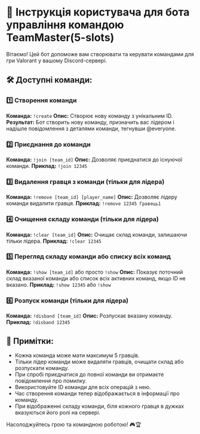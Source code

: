 # 📘 Інструкція користувача для бота управління командою TeamMaster(5-slots)

Вітаємо! Цей бот допоможе вам створювати та керувати командами для гри Valorant у вашому Discord-сервері.

## 🛠️ Доступні команди:

### 1️⃣ Створення команди
**Команда:** `!create`
**Опис:** Створює нову команду з унікальним ID.
**Результат:** Бот створить нову команду, призначить вас лідером і надішле повідомлення з деталями команди, тегнувши @everyone.

### 2️⃣ Приєднання до команди
**Команда:** `!join [team_id]`
**Опис:** Дозволяє приєднатися до існуючої команди.
**Приклад:** `!join 12345`

### 3️⃣ Видалення гравця з команди (тільки для лідера)
**Команда:** `!remove [team_id] [player_name]`
**Опис:** Дозволяє лідеру команди видалити гравця.
**Приклад:** `!remove 12345 Гравець1`

### 4️⃣ Очищення складу команди (тільки для лідера)
**Команда:** `!clear [team_id]`
**Опис:** Очищає склад команди, залишаючи тільки лідера.
**Приклад:** `!clear 12345`

### 5️⃣ Перегляд складу команди або списку всіх команд
**Команда:** `!show [team_id]` або просто `!show`
**Опис:** Показує поточний склад вказаної команди або список всіх активних команд, якщо ID не вказано.
**Приклад:** `!show 12345` або `!show`

### 6️⃣ Розпуск команди (тільки для лідера)
**Команда:** `!disband [team_id]`
**Опис:** Розпускає вказану команду.
**Приклад:** `!disband 12345`

## 📝 Примітки:
- Кожна команда може мати максимум 5 гравців.
- Тільки лідер команди може видаляти гравців, очищати склад або розпускати команду.
- При спробі приєднатися до повної команди ви отримаєте повідомлення про помилку.
- Використовуйте ID команди для всіх операцій з нею.
- Час створення команди тепер відображається в інформації про команду.
- При відображенні складу команди, біля кожного гравця в дужках вказуються його ролі на сервері.

Насолоджуйтесь грою та командною роботою! 🎮🏆